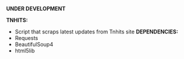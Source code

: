 **UNDER DEVELOPMENT**

**TNHITS:**
* Script that scraps latest updates from Tnhits site
**DEPENDENCIES:**
* Requests
* BeautifulSoup4
* html5lib
